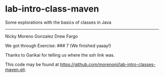 # lab-intro-class-maven

Some explorations with the basics of classes in Java

---

Nicky Moreno Gonzalez
Drew Fargo

We got through Exercise: ### 7 (We finished yaaay!)

Thanks to Garikai for telling us where the ssh link was.

This code may be found at <https://github.com/morenoni/lab-intro-classes-maven.git>.
